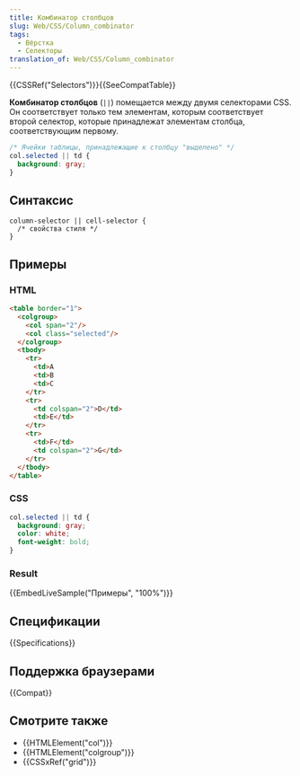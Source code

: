 ```yaml
---
title: Комбинатор столбцов
slug: Web/CSS/Column_combinator
tags:
  - Вёрстка
  - Селекторы
translation_of: Web/CSS/Column_combinator
---
```

{{CSSRef("Selectors")}}{{SeeCompatTable}}

**Комбинатор столбцов** (`||`) помещается между двумя селекторами CSS. Он соответствует только тем элементам, которым соответствует второй селектор, которые принадлежат элементам столбца, соответствующим первому.

```css
/* Ячейки таблицы, принадлежащие к столбцу "выделено" */
col.selected || td {
  background: gray;
}
```

## Синтаксис

    column-selector || cell-selector {
      /* свойства стиля */
    }

## Примеры

### HTML

```html
<table border="1">
  <colgroup>
    <col span="2"/>
    <col class="selected"/>
  </colgroup>
  <tbody>
    <tr>
      <td>A
      <td>B
      <td>C
    </tr>
    <tr>
      <td colspan="2">D</td>
      <td>E</td>
    </tr>
    <tr>
      <td>F</td>
      <td colspan="2">G</td>
    </tr>
  </tbody>
</table>
```

### CSS

```css
col.selected || td {
  background: gray;
  color: white;
  font-weight: bold;
}
```

### Result

{{EmbedLiveSample("Примеры", "100%")}}

## Спецификации

{{Specifications}}

## Поддержка браузерами

{{Compat}}

## Смотрите также

- {{HTMLElement("col")}}
- {{HTMLElement("colgroup")}}
- {{CSSxRef("grid")}}

